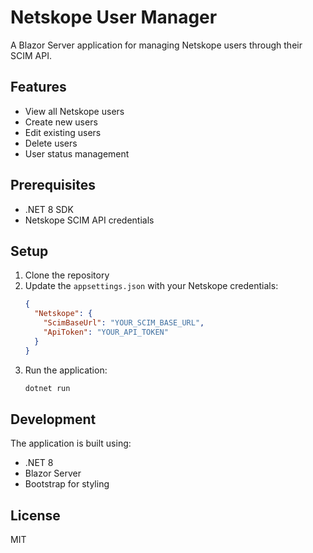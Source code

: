 # Netskope User Manager

A Blazor Server application for managing Netskope users through their SCIM API.

## Features

- View all Netskope users
- Create new users
- Edit existing users
- Delete users
- User status management

## Prerequisites

- .NET 8 SDK
- Netskope SCIM API credentials

## Setup

1. Clone the repository
2. Update the `appsettings.json` with your Netskope credentials:
   ```json
   {
     "Netskope": {
       "ScimBaseUrl": "YOUR_SCIM_BASE_URL",
       "ApiToken": "YOUR_API_TOKEN"
     }
   }
   ```
3. Run the application:
   ```bash
   dotnet run
   ```

## Development

The application is built using:
- .NET 8
- Blazor Server
- Bootstrap for styling

## License

MIT 